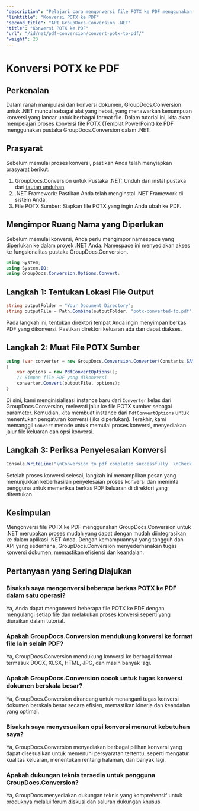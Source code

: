 ```yaml
---
"description": "Pelajari cara mengonversi file POTX ke PDF menggunakan GroupDocs.Conversion for .NET. Ikuti tutorial langkah demi langkah ini untuk konversi dokumen yang lancar."
"linktitle": "Konversi POTX ke PDF"
"second_title": "API GroupDocs.Conversion .NET"
"title": "Konversi POTX ke PDF"
"url": "/id/net/pdf-conversion/convert-potx-to-pdf/"
"weight": 23
---
```


# Konversi POTX ke PDF

## Perkenalan
Dalam ranah manipulasi dan konversi dokumen, GroupDocs.Conversion untuk .NET muncul sebagai alat yang hebat, yang menawarkan kemampuan konversi yang lancar untuk berbagai format file. Dalam tutorial ini, kita akan mempelajari proses konversi file POTX (Templat PowerPoint) ke PDF menggunakan pustaka GroupDocs.Conversion dalam .NET.
## Prasyarat
Sebelum memulai proses konversi, pastikan Anda telah menyiapkan prasyarat berikut:
1. GroupDocs.Conversion untuk Pustaka .NET: Unduh dan instal pustaka dari [tautan unduhan](https://releases.groupdocs.com/conversion/net/).
2. .NET Framework: Pastikan Anda telah menginstal .NET Framework di sistem Anda.
3. File POTX Sumber: Siapkan file POTX yang ingin Anda ubah ke PDF.

## Mengimpor Ruang Nama yang Diperlukan
Sebelum memulai konversi, Anda perlu mengimpor namespace yang diperlukan ke dalam proyek .NET Anda. Namespace ini menyediakan akses ke fungsionalitas pustaka GroupDocs.Conversion.
```csharp
using System;
using System.IO;
using GroupDocs.Conversion.Options.Convert;
```
## Langkah 1: Tentukan Lokasi File Output
```csharp
string outputFolder = "Your Document Directory";
string outputFile = Path.Combine(outputFolder, "potx-converted-to.pdf");
```
Pada langkah ini, tentukan direktori tempat Anda ingin menyimpan berkas PDF yang dikonversi. Pastikan direktori keluaran ada dan dapat diakses.
## Langkah 2: Muat File POTX Sumber
```csharp
using (var converter = new GroupDocs.Conversion.Converter(Constants.SAMPLE_POTX))
{
    var options = new PdfConvertOptions();
    // Simpan file PDF yang dikonversi
    converter.Convert(outputFile, options);
}
```
Di sini, kami menginisialisasi instance baru dari `Converter` kelas dari GroupDocs.Conversion, melewati jalur ke file POTX sumber sebagai parameter. Kemudian, kita membuat instance dari `PdfConvertOptions` untuk menentukan pengaturan konversi (jika diperlukan). Terakhir, kami memanggil `Convert` metode untuk memulai proses konversi, menyediakan jalur file keluaran dan opsi konversi.
## Langkah 3: Periksa Penyelesaian Konversi
```csharp
Console.WriteLine("\nConversion to pdf completed successfully. \nCheck output in {0}", outputFolder);
```
Setelah proses konversi selesai, langkah ini menampilkan pesan yang menunjukkan keberhasilan penyelesaian proses konversi dan meminta pengguna untuk memeriksa berkas PDF keluaran di direktori yang ditentukan.

## Kesimpulan
Mengonversi file POTX ke PDF menggunakan GroupDocs.Conversion untuk .NET merupakan proses mudah yang dapat dengan mudah diintegrasikan ke dalam aplikasi .NET Anda. Dengan kemampuannya yang tangguh dan API yang sederhana, GroupDocs.Conversion menyederhanakan tugas konversi dokumen, memastikan efisiensi dan keandalan.
## Pertanyaan yang Sering Diajukan
### Bisakah saya mengonversi beberapa berkas POTX ke PDF dalam satu operasi?
Ya, Anda dapat mengonversi beberapa file POTX ke PDF dengan mengulangi setiap file dan melakukan proses konversi seperti yang diuraikan dalam tutorial.
### Apakah GroupDocs.Conversion mendukung konversi ke format file lain selain PDF?
Ya, GroupDocs.Conversion mendukung konversi ke berbagai format termasuk DOCX, XLSX, HTML, JPG, dan masih banyak lagi.
### Apakah GroupDocs.Conversion cocok untuk tugas konversi dokumen berskala besar?
Ya, GroupDocs.Conversion dirancang untuk menangani tugas konversi dokumen berskala besar secara efisien, memastikan kinerja dan keandalan yang optimal.
### Bisakah saya menyesuaikan opsi konversi menurut kebutuhan saya?
Ya, GroupDocs.Conversion menyediakan berbagai pilihan konversi yang dapat disesuaikan untuk memenuhi persyaratan tertentu, seperti mengatur kualitas keluaran, menentukan rentang halaman, dan banyak lagi.
### Apakah dukungan teknis tersedia untuk pengguna GroupDocs.Conversion?
Ya, GroupDocs menyediakan dukungan teknis yang komprehensif untuk produknya melalui [forum diskusi](https://purchase.groupdocs.com/temporary-license/) dan saluran dukungan khusus.